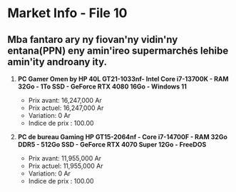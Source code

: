# Market Info - File 10

## Mba fantaro ary ny fiovan'ny vidin'ny entana(PPN) eny amin'ireo supermarchés lehibe amin'ity androany ity.

1. **PC Gamer Omen by HP 40L GT21-1033nf- Intel Core i7-13700K - RAM 32Go - 1To SSD - GeForce RTX 4080 16Go - Windows 11**
   - Prix avant: 16,247,000 Ar
   - Prix actuel: 16,247,000 Ar
   - Variation: 0 Ar
   - Indice de prix : 100.00

2. **PC de bureau Gaming HP GT15-2064nf - Core i7-14700F - RAM 32Go DDR5 - 512Go SSD - GeForce RTX 4070 Super 12Go - FreeDOS**
   - Prix avant: 11,955,000 Ar
   - Prix actuel: 11,955,000 Ar
   - Variation: 0 Ar
   - Indice de prix : 100.00

